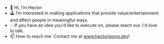 - 👋 Hi, I’m Hector
- 🕹️ I’m interested in making applications that provide value/entertainment and affect people in meaningful ways.
- 💡 If you have an idea you'd like to execute on, please reach out. I'd love to talk.
- 📫 How to reach me: Contact me at www.hectorwong.dev!

<!---
hecwon/hecwon is a ✨ special ✨ repository because its `README.md` (this file) appears on your GitHub profile.
You can click the Preview link to take a look at your changes.
--->
